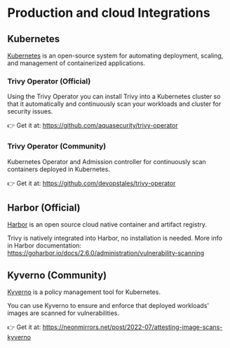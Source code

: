 # Production and cloud Integrations

## Kubernetes 

[Kubernetes](https://kubernetes.io/) is an open-source system for automating deployment, scaling, and management of containerized applications.

### Trivy Operator (Official)

Using the Trivy Operator you can install Trivy into a Kubernetes cluster so that it automatically and continuously scan your workloads and cluster for security issues.

👉 Get it at: <https://github.com/aquasecurity/trivy-operator>

### Trivy Operator (Community)
Kubernetes Operator and Admission controller for continuously scan containers deployed in Kubernetes.

👉 Get it at: <https://github.com/devopstales/trivy-operator>

## Harbor (Official)
[Harbor](https://goharbor.io/) is an open source cloud native container and artifact registry.

Trivy is natively integrated into Harbor, no installation is needed. More info in Harbor documentation: <https://goharbor.io/docs/2.6.0/administration/vulnerability-scanning>

## Kyverno (Community)
[Kyverno](https://kyverno.io/) is a policy management tool for Kubernetes.

You can use Kyverno to ensure and enforce that deployed workloads' images are scanned for vulnerabilities.

👉 Get it at: <https://neonmirrors.net/post/2022-07/attesting-image-scans-kyverno>
